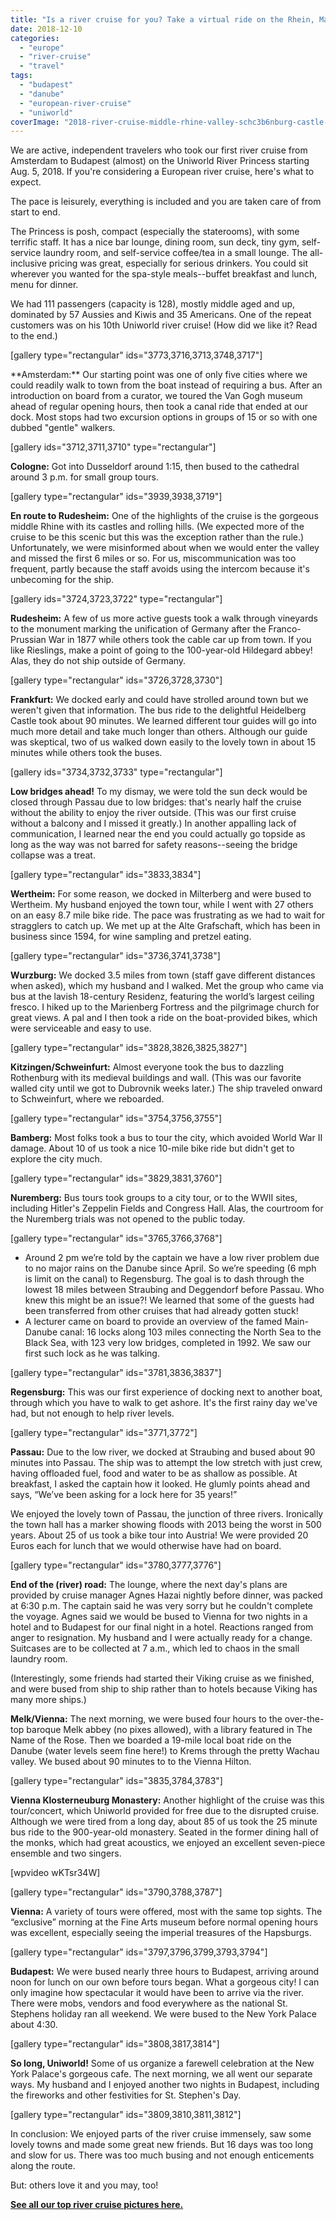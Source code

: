 ```yaml
---
title: "Is a river cruise for you? Take a virtual ride on the Rhein, Main and Danube rivers on Uniworld"
date: 2018-12-10
categories: 
  - "europe"
  - "river-cruise"
  - "travel"
tags: 
  - "budapest"
  - "danube"
  - "european-river-cruise"
  - "uniworld"
coverImage: "2018-river-cruise-middle-rhine-valley-schc3b6nburg-castle-above-oberwesel-img_0414.jpg"
---
```


We are active, independent travelers who took our first river cruise from Amsterdam to Budapest (almost) on the Uniworld River Princess starting Aug. 5, 2018. If you're considering a European river cruise, here's what to expect.

The pace is leisurely, everything is included and you are taken care of from start to end.

The Princess is posh, compact (especially the staterooms), with some terrific staff. It has a nice bar lounge, dining room, sun deck, tiny gym, self-service laundry room, and self-service coffee/tea in a small lounge. The all-inclusive pricing was great, especially for serious drinkers. You could sit wherever you wanted for the spa-style meals--buffet breakfast and lunch, menu for dinner.

We had 111 passengers (capacity is 128), mostly middle aged and up, dominated by 57 Aussies and Kiwis and 35 Americans. One of the repeat customers was on his 10th Uniworld river cruise! (How did we like it? Read to the end.)

\[gallery type="rectangular" ids="3773,3716,3713,3748,3717"\]

<!--more-->**Amsterdam:** Our starting point was one of only five cities where we could readily walk to town from the boat instead of requiring a bus. After an introduction on board from a curator, we toured the Van Gogh museum ahead of regular opening hours, then took a canal ride that ended at our dock. Most stops had two excursion options in groups of 15 or so with one dubbed "gentle" walkers.

\[gallery ids="3712,3711,3710" type="rectangular"\]

**Cologne:** Got into Dusseldorf around 1:15, then bused to the cathedral around 3 p.m. for small group tours.

\[gallery type="rectangular" ids="3939,3938,3719"\]

**En route to Rudesheim:** One of the highlights of the cruise is the gorgeous middle Rhine with its castles and rolling hills. (We expected more of the cruise to be this scenic but this was the exception rather than the rule.) Unfortunately, we were misinformed about when we would enter the valley and missed the first 6 miles or so. For us, miscommunication was too frequent, partly because the staff avoids using the intercom because it's unbecoming for the ship.

\[gallery ids="3724,3723,3722" type="rectangular"\]

**Rudesheim:** A few of us more active guests took a walk through vineyards to the monument marking the unification of Germany after the Franco-Prussian War in 1877 while others took the cable car up from town. If you like Rieslings, make a point of going to the 100-year-old Hildegard abbey! Alas, they do not ship outside of Germany.

\[gallery type="rectangular" ids="3726,3728,3730"\]

**Frankfurt:** We docked early and could have strolled around town but we weren't given that information. The bus ride to the delightful Heidelberg Castle took about 90 minutes. We learned different tour guides will go into much more detail and take much longer than others. Although our guide was skeptical, two of us walked down easily to the lovely town in about 15 minutes while others took the buses.

\[gallery ids="3734,3732,3733" type="rectangular"\]

**Low bridges ahead!** To my dismay, we were told the sun deck would be closed through Passau due to low bridges: that's nearly half the cruise without the ability to enjoy the river outside. (This was our first cruise without a balcony and I missed it greatly.) In another appalling lack of communication, I learned near the end you could actually go topside as long as the way was not barred for safety reasons--seeing the bridge collapse was a treat. 

\[gallery type="rectangular" ids="3833,3834"\]

**Wertheim:** For some reason, we docked in Milterberg and were bused to Wertheim. My husband enjoyed the town tour, while I went with 27 others on an easy 8.7 mile bike ride. The pace was frustrating as we had to wait for stragglers to catch up. We met up at the Alte Grafschaft, which has been in business since 1594, for wine sampling and pretzel eating. 

\[gallery type="rectangular" ids="3736,3741,3738"\]

**Wurzburg:** We docked 3.5 miles from town (staff gave different distances when asked), which my husband and I walked. Met the group who came via bus at the lavish 18-century Residenz, featuring the world’s largest ceiling fresco. I hiked up to the Marienberg Fortress and the pilgrimage church for great views. A pal and I then took a ride on the boat-provided bikes, which were serviceable and easy to use.

\[gallery type="rectangular" ids="3828,3826,3825,3827"\]

**Kitzingen/Schweinfurt:** Almost everyone took the bus to dazzling Rothenburg with its medieval buildings and wall. (This was our favorite walled city until we got to Dubrovnik weeks later.) The ship traveled onward to Schweinfurt, where we reboarded.

\[gallery type="rectangular" ids="3754,3756,3755"\]

**Bamberg:** Most folks took a bus to tour the city, which avoided World War II damage. About 10 of us took a nice 10-mile bike ride but didn't get to explore the city much.

\[gallery type="rectangular" ids="3829,3831,3760"\]

**Nuremberg:** Bus tours took groups to a city tour, or to the WWII sites, including Hitler's Zeppelin Fields and Congress Hall. Alas, the courtroom for the Nuremberg trials was not opened to the public today.

\[gallery type="rectangular" ids="3765,3766,3768"\]

- Around 2 pm we’re told by the captain we have a low river problem due to no major rains on the Danube since April. So we’re speeding (6 mph is limit on the canal) to Regensburg. The goal is to dash through the lowest 18 miles between Straubing and Deggendorf before Passau. Who knew this might be an issue?! We learned that some of the guests had been transferred from other cruises that had already gotten stuck!
- A lecturer came on board to provide an overview of the famed Main-Danube canal: 16 locks along 103 miles connecting the North Sea to the Black Sea, with 123 very low bridges, completed in 1992. We saw our first such lock as he was talking.

\[gallery type="rectangular" ids="3781,3836,3837"\]

**Regensburg:** This was our first experience of docking next to another boat, through which you have to walk to get ashore. It's the first rainy day we've had, but not enough to help river levels.

\[gallery type="rectangular" ids="3771,3772"\]

**Passau:** Due to the low river, we docked at Straubing and bused about 90 minutes into Passau. The ship was to attempt the low stretch with just crew, having offloaded fuel, food and water to be as shallow as possible. At breakfast, I asked the captain how it looked. He glumly points ahead and says, “We’ve been asking for a lock here for 35 years!”

We enjoyed the lovely town of Passau, the junction of three rivers. Ironically the town hall has a marker showing floods with 2013 being the worst in 500 years. About 25 of us took a bike tour into Austria! We were provided 20 Euros each for lunch that we would otherwise have had on board.

\[gallery type="rectangular" ids="3780,3777,3776"\]

**End of the (river) road:** The lounge, where the next day's plans are provided by cruise manager Agnes Hazai nightly before dinner, was packed at 6:30 p.m. The captain said he was very sorry but he couldn't complete the voyage. Agnes said we would be bused to Vienna for two nights in a hotel and to Budapest for our final night in a hotel. Reactions ranged from anger to resignation. My husband and I were actually ready for a change. Suitcases are to be collected at 7 a.m., which led to chaos in the small laundry room. 

(Interestingly, some friends had started their Viking cruise as we finished, and were bused from ship to ship rather than to hotels because Viking has many more ships.)

**Melk/Vienna:** The next morning, we were bused four hours to the over-the-top baroque Melk abbey (no pixes allowed), with a library featured in The Name of the Rose. Then we boarded a 19-mile local boat ride on the Danube (water levels seem fine here!) to Krems through the pretty Wachau valley. We bused about 90 minutes to to the Vienna Hilton.

\[gallery type="rectangular" ids="3835,3784,3783"\]

**Vienna Klosterneuburg Monastery:** Another highlight of the cruise was this tour/concert, which Uniworld provided for free due to the disrupted cruise. Although we were tired from a long day, about 85 of us took the 25 minute bus ride to the 900-year-old monastery. Seated in the former dining hall of the monks, which had great acoustics, we enjoyed an excellent seven-piece ensemble and two singers.

\[wpvideo wKTsr34W\]

\[gallery type="rectangular" ids="3790,3788,3787"\]

**Vienna:** A variety of tours were offered, most with the same top sights. The “exclusive” morning at the Fine Arts museum before normal opening hours was excellent, especially seeing the imperial treasures of the Hapsburgs.

\[gallery type="rectangular" ids="3797,3796,3799,3793,3794"\]

**Budapest:** We were bused nearly three hours to Budapest, arriving around noon for lunch on our own before tours began. What a gorgeous city! I can only imagine how spectacular it would have been to arrive via the river. There were mobs, vendors and food everywhere as the national St. Stephens holiday ran all weekend. We were bused to the New York Palace about 4:30.

\[gallery type="rectangular" ids="3808,3817,3814"\]

**So long, Uniworld!** Some of us organize a farewell celebration at the New York Palace's gorgeous cafe. The next morning, we all went our separate ways. My husband and I enjoyed another two nights in Budapest, including the fireworks and other festivities for St. Stephen's Day.

\[gallery type="rectangular" ids="3809,3810,3811,3812"\]

In conclusion: We enjoyed parts of the river cruise immensely, saw some lovely towns and made some great new friends. But 16 days was too long and slow for us. There was too much busing and not enough enticements along the route.

But: others love it and you may, too!

**[See all our top river cruise pictures here.](https://photos.app.goo.gl/18E1CHE9Umq8mnbdA)**
